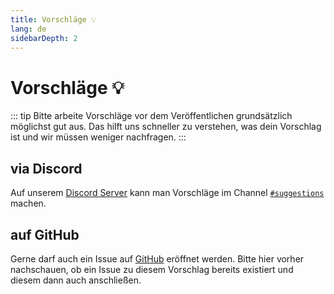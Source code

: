 ```yaml
---
title: Vorschläge 💡
lang: de
sidebarDepth: 2
---
```


# Vorschläge :bulb:
::: tip
Bitte arbeite Vorschläge vor dem Veröffentlichen grundsätzlich möglichst gut aus. Das hilft uns schneller zu verstehen, was dein Vorschlag ist und wir müssen weniger nachfragen.
:::

## via Discord
Auf unserem [Discord Server](https://discord.gg/RcTNjpB) kann man Vorschläge im Channel [`#suggestions`](https://discord.com/channels/254167535446917120/607913643140579348) machen.

## auf GitHub
Gerne darf auch ein Issue auf [GitHub](https://github.com/LSS-Manager/lss-manager-v3/issues) eröffnet werden. Bitte hier vorher nachschauen, ob ein Issue zu diesem Vorschlag bereits existiert und diesem dann auch anschließen.
